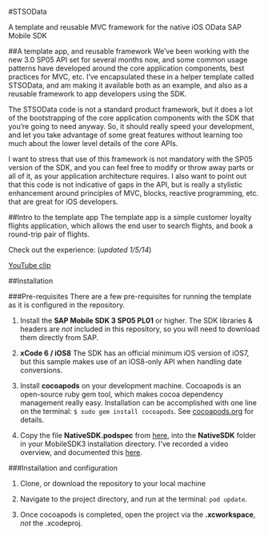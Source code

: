 #STSOData

A template and reusable MVC framework for the native iOS OData SAP Mobile SDK 

##A template app, and reusable framework
We’ve been working with the new 3.0 SP05 API set for several months now, and some common usage patterns have developed around the core application components, best practices for MVC, etc. I’ve encapsulated these in a helper template called STSOData, and am making it available both as an example, and also as a reusable framework to app developers using the SDK. 

The STSOData code is not a standard product framework, but it does a lot of the bootstrapping of the core application components with the SDK that you’re going to need anyway. So, it should really speed your development, and let you take advantage of some great features without learning too much about the lower level details of the core APIs.

I want to stress that use of this framework is not mandatory with the SP05 version of the SDK, and you can feel free to modify or throw away parts or all of it, as your application architecture requires. I also want to point out that this code is not indicative of gaps in the API, but is really a stylistic enhancement around principles of MVC, blocks, reactive programming, etc. that are great for iOS developers.

##Intro to the template app
The template app is a simple customer loyalty flights application, which allows the end user to search flights, and book a round-trip pair of flights.

Check out the experience: (*updated 1/5/14*)

[YouTube clip](https://www.youtube.com/watch?v=OrHK5IuAHHA)

##Installation

###Pre-requisites
There are a few pre-requisites for running the template as it is configured in the repository.

1.  Install the **SAP Mobile SDK 3 SP05 PL01** or higher.  The SDK libraries & headers are *not* included in this repository, so you will need to download them directly from SAP.

2.  **xCode 6 / iOS8**  The SDK has an official minimum iOS version of iOS7, but this sample makes use of an iOS8-only API when handling date conversions.  

3.  Install **cocoapods** on your development machine.  Cocoapods is an open-source ruby gem tool, which makes cocoa dependency management really easy.  Installation can be accomplished with one line on the terminal:  `$ sudo gem install cocoapods`.  See [cocoapods.org](http://cocoapods.org) for details.

4.  Copy the file **NativeSDK.podspec** from [here](https://github.com/sstadelman/NativeSDK-podspec), into the **NativeSDK** folder in your MobileSDK3 installation directory.  I've recorded a video overview, and documented this [here](http://sstadelman.bull.io/blog/CocoaPods-with-Mobile-SDK-Installer/). 

###Installation and configuration

1.  Clone, or download the repository to your local machine

2.  Navigate to the project directory, and run at the terminal:  `pod update`.  

3.  Once cocoapods is completed, open the project via the **.xcworkspace**, *not* the .xcodeproj.
